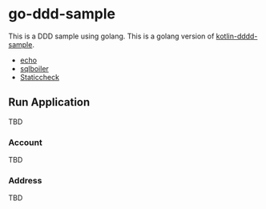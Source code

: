# go-ddd-sample

This is a DDD sample using golang.
This is a golang version of [kotlin-dddd-sample](https://github.com/htnk128/kotlin-ddd-sample).

- [echo](https://github.com/labstack/echo)
- [sqlboiler](https://github.com/volatiletech/sqlboiler)
- [Staticcheck](https://staticcheck.io/)

## Run Application
TBD

### Account
TBD

### Address
TBD
